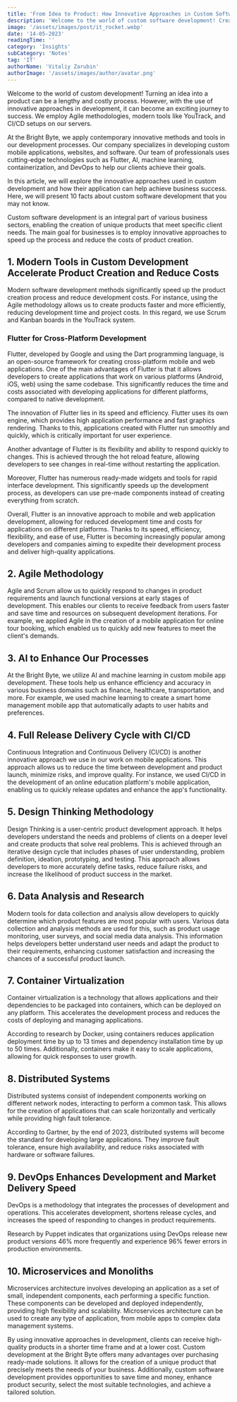 ```yaml
---
title: 'From Idea to Product: How Innovative Approaches in Custom Software Development Help Achieve Goals'
description: 'Welcome to the world of custom software development! Creating a product from idea to implementation can be a lengthy and costly process.'
image: '/assets/images/post/it_rocket.webp'
date: '14-05-2023'
readingTime: ''
category: 'Insights'
subCategory: 'Notes'
tag: 'IT'
authorName: 'Vitaliy Zarubin'
authorImage: '/assets/images/author/avatar.png'
---
```


Welcome to the world of custom development! Turning an idea into a product can be a lengthy and costly process. However, with the use of innovative approaches in development, it can become an exciting journey to success. We employ Agile methodologies, modern tools like YouTrack, and CI/CD setups on our servers.

At the Bright Byte, we apply contemporary innovative methods and tools in our development processes. Our company specializes in developing custom mobile applications, websites, and software. Our team of professionals uses cutting-edge technologies such as Flutter, AI, machine learning, containerization, and DevOps to help our clients achieve their goals.

In this article, we will explore the innovative approaches used in custom development and how their application can help achieve business success. Here, we will present 10 facts about custom software development that you may not know.

Custom software development is an integral part of various business sectors, enabling the creation of unique products that meet specific client needs. The main goal for businesses is to employ innovative approaches to speed up the process and reduce the costs of product creation.

## 1. Modern Tools in Custom Development Accelerate Product Creation and Reduce Costs

Modern software development methods significantly speed up the product creation process and reduce development costs. For instance, using the Agile methodology allows us to create products faster and more efficiently, reducing development time and project costs. In this regard, we use Scrum and Kanban boards in the YouTrack system.

### Flutter for Cross-Platform Development

Flutter, developed by Google and using the Dart programming language, is an open-source framework for creating cross-platform mobile and web applications. One of the main advantages of Flutter is that it allows developers to create applications that work on various platforms (Android, iOS, web) using the same codebase. This significantly reduces the time and costs associated with developing applications for different platforms, compared to native development.

The innovation of Flutter lies in its speed and efficiency. Flutter uses its own engine, which provides high application performance and fast graphics rendering. Thanks to this, applications created with Flutter run smoothly and quickly, which is critically important for user experience.

Another advantage of Flutter is its flexibility and ability to respond quickly to changes. This is achieved through the hot reload feature, allowing developers to see changes in real-time without restarting the application.

Moreover, Flutter has numerous ready-made widgets and tools for rapid interface development. This significantly speeds up the development process, as developers can use pre-made components instead of creating everything from scratch.

Overall, Flutter is an innovative approach to mobile and web application development, allowing for reduced development time and costs for applications on different platforms. Thanks to its speed, efficiency, flexibility, and ease of use, Flutter is becoming increasingly popular among developers and companies aiming to expedite their development process and deliver high-quality applications.

## 2. Agile Methodology

Agile and Scrum allow us to quickly respond to changes in product requirements and launch functional versions at early stages of development. This enables our clients to receive feedback from users faster and save time and resources on subsequent development iterations. For example, we applied Agile in the creation of a mobile application for online tour booking, which enabled us to quickly add new features to meet the client's demands.

## 3. AI to Enhance Our Processes

At the Bright Byte, we utilize AI and machine learning in custom mobile app development. These tools help us enhance efficiency and accuracy in various business domains such as finance, healthcare, transportation, and more. For example, we used machine learning to create a smart home management mobile app that automatically adapts to user habits and preferences.

## 4. Full Release Delivery Cycle with CI/CD

Continuous Integration and Continuous Delivery (CI/CD) is another innovative approach we use in our work on mobile applications. This approach allows us to reduce the time between development and product launch, minimize risks, and improve quality. For instance, we used CI/CD in the development of an online education platform's mobile application, enabling us to quickly release updates and enhance the app's functionality.

## 5. Design Thinking Methodology

Design Thinking is a user-centric product development approach. It helps developers understand the needs and problems of clients on a deeper level and create products that solve real problems. This is achieved through an iterative design cycle that includes phases of user understanding, problem definition, ideation, prototyping, and testing. This approach allows developers to more accurately define tasks, reduce failure risks, and increase the likelihood of product success in the market.

## 6. Data Analysis and Research

Modern tools for data collection and analysis allow developers to quickly determine which product features are most popular with users. Various data collection and analysis methods are used for this, such as product usage monitoring, user surveys, and social media data analysis. This information helps developers better understand user needs and adapt the product to their requirements, enhancing customer satisfaction and increasing the chances of a successful product launch.

## 7. Container Virtualization

Container virtualization is a technology that allows applications and their dependencies to be packaged into containers, which can be deployed on any platform. This accelerates the development process and reduces the costs of deploying and managing applications.

According to research by Docker, using containers reduces application deployment time by up to 13 times and dependency installation time by up to 50 times. Additionally, containers make it easy to scale applications, allowing for quick responses to user growth.

## 8. Distributed Systems

Distributed systems consist of independent components working on different network nodes, interacting to perform a common task. This allows for the creation of applications that can scale horizontally and vertically while providing high fault tolerance.

According to Gartner, by the end of 2023, distributed systems will become the standard for developing large applications. They improve fault tolerance, ensure high availability, and reduce risks associated with hardware or software failures.

## 9. DevOps Enhances Development and Market Delivery Speed

DevOps is a methodology that integrates the processes of development and operations. This accelerates development, shortens release cycles, and increases the speed of responding to changes in product requirements.

Research by Puppet indicates that organizations using DevOps release new product versions 46% more frequently and experience 96% fewer errors in production environments.

## 10. Microservices and Monoliths

Microservices architecture involves developing an application as a set of small, independent components, each performing a specific function. These components can be developed and deployed independently, providing high flexibility and scalability. Microservices architecture can be used to create any type of application, from mobile apps to complex data management systems.

By using innovative approaches in development, clients can receive high-quality products in a shorter time frame and at a lower cost. Custom development at the Bright Byte offers many advantages over purchasing ready-made solutions. It allows for the creation of a unique product that precisely meets the needs of your business. Additionally, custom software development provides opportunities to save time and money, enhance product security, select the most suitable technologies, and achieve a tailored solution.
